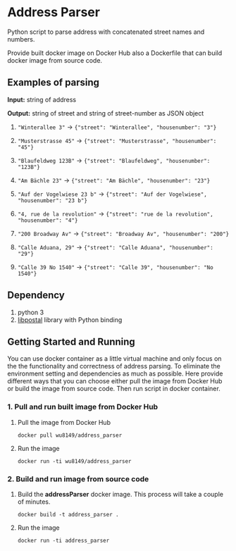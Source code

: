 # Address Parser

Python script to parse address with concatenated street names and numbers.

Provide built docker image on Docker Hub also a Dockerfile that can build docker image from source code. 

## Examples of parsing

**Input:** string of address

**Output:** string of street and string of street-number as JSON object

1. `"Winterallee 3"` -> `{"street": "Winterallee", "housenumber": "3"}`
2. `"Musterstrasse 45"` -> `{"street": "Musterstrasse", "housenumber": "45"}`
3. `"Blaufeldweg 123B"` -> `{"street": "Blaufeldweg", "housenumber": "123B"}`
4. `"Am Bächle 23"` -> `{"street": "Am Bächle", "housenumber": "23"}`
5. `"Auf der Vogelwiese 23 b"` -> `{"street": "Auf der Vogelwiese", "housenumber": "23 b"}`
6. `"4, rue de la revolution"` -> `{"street": "rue de la revolution", "housenumber": "4"}`
7. `"200 Broadway Av"` -> `{"street": "Broadway Av", "housenumber": "200"}`

8. `"Calle Aduana, 29"` -> `{"street": "Calle Aduana", "housenumber": "29"}`

9. `"Calle 39 No 1540"` -> `{"street": "Calle 39", "housenumber": "No 1540"}`

## Dependency

1. python 3
2. [libpostal](https://github.com/openvenues/libpostal) library with Python binding

## Getting Started and Running

You can use docker container as a little virtual machine and only focus on the the functionality and correctness of address parsing. To eliminate the environment setting and dependencies as much as possible. Here provide different ways that you can choose either pull the image from Docker Hub or build the image from source code. Then run script in docker container.

### 1. Pull and run built image from Docker Hub 

1. Pull the image from Docker Hub

   ```
   docker pull wu8149/address_parser
   ```

2. Run the image

   ```
   docker run -ti wu8149/address_parser
   ```



### 2. Build and run image from source code

1. Build the **addressParser** docker image.
   This process will take a couple of minutes.

   ```
   docker build -t address_parser .
   ```

2. Run the image

   ```
   docker run -ti address_parser
   ```

